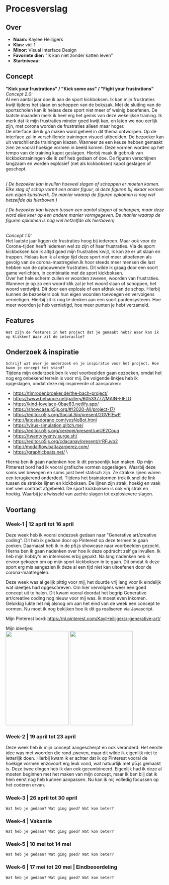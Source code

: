 <!-- Vergeet je niet de comments uit te zetten voordat je begint met typen? 💬 -->

# Procesverslag

## Over
* **Naam:** Kaylee Heilijgers
* **Klas:** vid-1
* **Minor:** Visual Interface Design
* **Favoriete dier:** "Ik kan niet zonder katten leven"
* **Startniveau:** 

## Concept

**"Kick your frustrations" / "Kick some ass" / "Fight your frustrations"**\
_Concept 2.0:_\
Al een aantal jaar doe ik aan de sport kickboksen. Ik kan mijn frustraties kwijt tijdens het slaan en schoppen van de bokszak. Met de sluiting van de sportscholen kan ik helaas deze sport niet meer of weinig beoefenen. De laatste maanden merk ik heel erg het gemis van deze wekelijkse training. Ik merk dat ik mijn frustraties minder goed kwijt kan, en laten we nou eerlijk zijn, met corona worden de frustraties alleen maar hoger. 
\
De interface die ik ga maken word geheel in dit thema ontworpen. Op de interface zal in verschillende trainingen visueel uitbeelden. De bezoeker kan uit verschillende trainingen kiezen. Wanneer ze een keuze hebben gemaakt zien ze vooral hoekige vormen in beeld komen. Deze vormen worden op het tempo van de training kapot geslagen. Hierbij maak ik gebruik van kickbokstrainingen die ik zelf heb gedaan of doe. De figuren verschijnen langzaam en worden explosief (net als kickboksen) kapot geslagen of geschopt.

\
_( De bezoeker kan invullen hoeveel slagen of schoppen er moeten komen. Elke slag of schop vormt een ander figuur, al deze figuren bij elkaar vormen een eigen kunstwerk. De manier waarop de figuren opkomen is nog wel hetzelfde als hierboven )_

_( De bezoeker kan kiezen tussen een aantal slagen of schoppen, maar deze word elke keer op een andere manier vormgegeven. De manier waarop de figuren opkomen is nog wel hetzelfde als hierboven)_

\
_Concept 1.0:_\
Het laatste jaar liggen de frustraties hoog bij iedereen. Maar ook voor de Corona-tijden heeft iedereen wel zo zijn of haar frustraties. Via de sport kickboksen kon ik altijd goed mijn frustraties kwijt, ik kon ze er uit slaan en trappen. Helaas kan ik al enige tijd deze sport niet meer uitoefenen als gevolg van de corona-maatregelen.Ik hoor steeds meer mensen die last hebben van de opbouwende frustraties. Dit wilde ik graag door een soort game verlichten, in combinatie met de sport kickboksen. 
\
Over het hele scherm zullen er woorden zweven, woorden van frustraties. Wanneer je op zo een woord klik zal je het woord slaan of schoppen, het woord verdwijnt. Dit door een explosie of een afdruk van de schop. Hierbij kunnen de bezoekers ook hun eigen woorden toevoegen en vervolgens vernietigen. Hierbij zit ik nog te denken aan een soort puntensysteem. Hoe meer woorden je heb vernietigd, hoe meer punten je hebt verzameld.


## Features

`Wat zijn de features in het project dat je gemaakt hebt? Waar kan ik op klikken? Waar zit de interactie?`

## Onderzoek & inspiratie
`Schrijf wat over je onderzoek en je inspiratie voor het project. Hoe kwam je concept tot stand?`\
Tijdens mijn onderzoek ben ik veel voorbeelden gaan opzoeken, omdat het nog erg onbekend terrein is voor mij. De volgende linkjes heb ik opgeslagen, omdat deze mij inspireerde of aanspraken:
* https://timrodenbroeker.de/the-bach-project/
* https://www.behance.net/gallery/60533777/MAIN-FIELD
* https://kind-lovelace-0bae83.netlify.app/
* https://showcase.p5js.org/#/2020-All/project-17/
* https://editor.p5js.org/Social.Sin/present/2GVFlEwP
* http://latostadorano.com/yesNoBot.html
* https://virus-simulation.glitch.me/
* https://editor.p5js.org/cereqej/present/ueUE2Couq
* https://twentytwenty.surge.sh/
* https://editor.p5js.org/cdacanay/present/rrRFuvb2
* http://modalflow.baltazarperez.com/
* https://graphicbeats.net/
\

Hierna ben ik gaan nadenken hoe ik dit persoonlijk kan maken. Op mijn Pinterest bord had ik vooral  grafische vormen opgeslagen. Waarbij deze soms wel bewegen en soms juist heel statisch zijn. Ze strakke lijnen waren een terugkerend onderdeel. Tijdens het brainstormen trok ik snel de link tussen de strakke lijnen en kickboksen. De lijnen zijn strak, hoekig en vaak met veel contrast afgebeeld. De sport kickboksen is ook vrij strak en hoekig. Waarbij je afwisseld van zachte slagen tot explosievere slagen. 


## Voortang

### Week-1 | 12 april tot 16 april
Deze week heb ik vooral ondezoek gedaan naar "Generative art/creative coding". Dit heb ik gedaan door op Pinterest op deze termen te gaan zoeken. Daarnaast heb ik in de p5.js showcase naar voorbeelden gezocht. Hierna ben ik gaan nadenken over hoe ik deze opdracht zelf ga invullen. Ik heb mijn hobby's en interesses erbij gepakt. Na lang nadenken heb ik ervoor gekozen om op mijn sport kickboksen in te gaan. Dit omdat ik deze sport erg mis aangezien ik deze al een tijd niet kan uitoefenen door de corona-maatregelen.

Deze week was al gelijk pittig voor mij, het duurde vrij lang voor ik eindelijk wat ideetjes had opgeschreven. Om hier vervolgens weer een goed concept uit te halen. Dit kwam vooral doordat het begrip Generative art/creative coding nog nieuw voor mij was. Ik moest even inkomen. Gelukkig lukte het mij alsnog om aan het eind van de week een concept te vormen. Nu moet ik nog bekijken hoe ik dit ga realiseren via Javascript.

Mijn Pinterest bord:
https://nl.pinterest.com/KaylHeilijgers/-generative-art/

Mijn ideetjes:\
<img src="https://user-images.githubusercontent.com/78274513/115018521-3da00380-9eb8-11eb-8273-0b16b87f64f2.JPG" width="200" height="300">
<img src="https://user-images.githubusercontent.com/78274513/115018679-717b2900-9eb8-11eb-9ac1-53cbfec92380.JPG" width="200" height="300">

### Week-2 | 19 april tot 23 april
Deze week heb ik mijn concept aangescherpt en ook veranderd. Het eerste idee was met woorden die rond zweven, maar dit wilde ik eigenlijk niet te letterlijk doen. Hierbij kwam ik er achter dat ik op Pinterest vooral de hoekige vormen enzovoort erg leuk vond, wat natuurlijk met p5.js gemaakt is. Deze twee dingen heb ik dan ook gecombineerd. Eigenlijk had ik deze al moeten beginnen met het maken van mijn concept, maar ik ben blij dat ik hem eerst nog heb kunnen aanpassen. Nu kan ik mij volledig focussen op het coderen ervan.

### Week-3 | 26 april tot 30 april
`Wat heb je gedaan? Wat ging goed? Wat kon beter?`

### Week-4 | Vakantie
`Wat heb je gedaan? Wat ging goed? Wat kon beter?`

### Week-5 | 10 mei tot 14 mei
`Wat heb je gedaan? Wat ging goed? Wat kon beter?`

### Week-6 | 17 mei tot 20 mei | Eindbeoordeling
`Wat heb je gedaan? Wat ging goed? Wat kon beter?`
